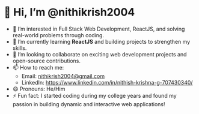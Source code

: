 # 👋 Hi, I’m @nithikrish2004

- 👀 I’m interested in Full Stack Web Development, ReactJS, and solving real-world problems through coding.  
- 🌱 I’m currently learning **ReactJS** and building projects to strengthen my skills.  
- 💞️ I’m looking to collaborate on exciting web development projects and open-source contributions.  
- 📫 How to reach me:  
  - Email: nithikrish2004@gmail.com
  - LinkedIn: https://www.linkedin.com/in/nithish-krishna-g-707430340/
- 😄 Pronouns: He/Him  
- ⚡ Fun fact: I started coding during my college years and found my passion in building dynamic and interactive web applications!  

<!---
nithikrish2004/nithikrish2004 is a ✨ special ✨ repository because its `README.md` (this file) appears on your GitHub profile.
You can click the Preview link to take a look at your changes.
--->
